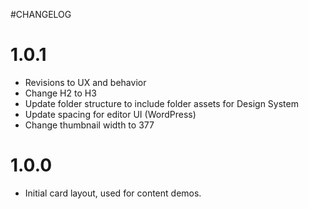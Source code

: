 #CHANGELOG


# 1.0.1
* Revisions to UX and behavior
* Change H2 to H3
* Update folder structure to include folder assets for Design System
* Update spacing for editor UI (WordPress)
* Change thumbnail width to 377


# 1.0.0
* Initial card layout, used for content demos.